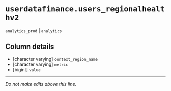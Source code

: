 # `userdatafinance.users_regionalhealthv2`
`analytics_prod` | `analytics`

## Column details
* [character varying] `context_region_name`
* [character varying] `metric`
* [bigint]    `value`

-------------------------------------------------------------------------------
*Do not make edits above this line.*
